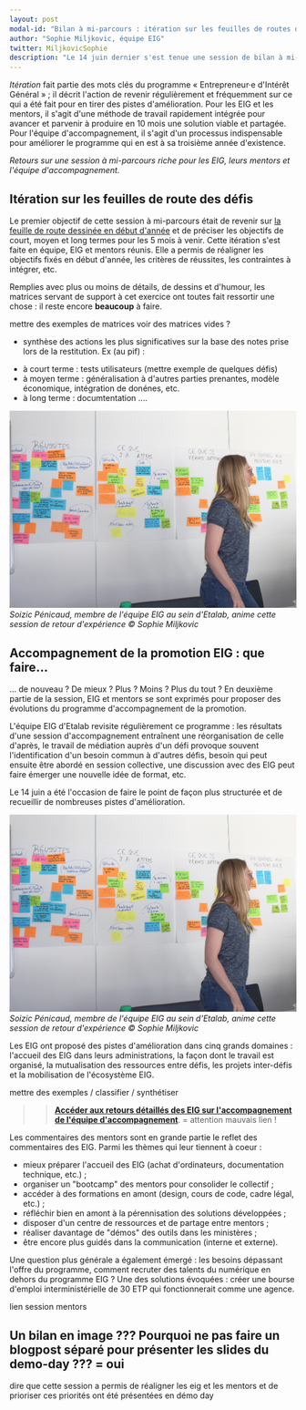 ```yaml
---
layout: post
modal-id: "Bilan à mi-parcours : itération sur les feuilles de routes des défis EIG et l'accompagnement de l'équipe EIG"
author: "Sophie Miljkovic, équipe EIG"
twitter: MiljkovicSophie
description: "Le 14 juin dernier s'est tenue une session de bilan à mi-parcours. L'occasion pour les EIG et leurs mentors de faire le point sur leurs défis et d'adapter la feuille de route des 5 mois à venir. L'occasion aussi de faire des retours sur l'accompagnement qu'offre l'équipe EIG. En voici une synthèse."
---
```


*Itération* fait partie des mots clés du programme « Entrepreneur·e
d'Intérêt Général » ; il décrit l'action de revenir régulièrement et
fréquemment sur ce qui a été fait pour en tirer des pistes
d'amélioration. Pour les EIG et les mentors, il s'agit d'une méthode
de travail rapidement intégrée pour avancer et parvenir à produire en
10 mois une solution viable et partagée. Pour l'équipe
d'accompagnement, il s'agit d'un processus indispensable pour
améliorer le programme qui en est à sa troisième année d'existence.

_Retours sur une session à mi-parcours riche pour les EIG, leurs
mentors et l'équipe d'accompagnement._

## Itération sur les feuilles de route des défis

Le premier objectif de cette session à mi-parcours était de revenir
sur [la feuille de route dessinée en début
d'année](https://entrepreneur-interet-general.etalab.gouv.fr/posts/2018/04/04/construire-une-feuille-de-route-partagee/)
et de préciser les objectifs de court, moyen et long termes pour les 5
mois à venir.  Cette itération s'est faite en équipe, EIG et mentors
réunis.  Elle a permis de réaligner les objectifs fixés en début
d'année, les critères de réussites, les contraintes à intégrer, etc.

Remplies avec plus ou moins de détails, de dessins et d'humour, les
matrices servant de support à cet exercice ont toutes fait ressortir
une chose : il reste encore **beaucoup** à faire.

mettre des exemples de matrices voir des matrices vides ?

+ synthèse des actions les plus significatives sur la base des notes prise lors de la restitution. Ex (au pif) : 
- à court terme : tests utilisateurs (mettre exemple de quelques défis)
- à moyen terme : généralisation à d'autres parties prenantes, modèle économique, intégration de donénes, etc.
- à long terme : documtentation ....

![Les objectifs de Signaux Faibles avec beaucoup de post-it](/img/session-mentors-2.jpg)
_Soizic Pénicaud, membre de l'équipe EIG au sein d'Etalab, anime cette session de retour d'expérience © Sophie Miljkovic_

## Accompagnement de la promotion EIG : que faire...

... de nouveau ? De mieux ? Plus ? Moins ? Plus du tout ? En deuxième
partie de la session, EIG et mentors se sont exprimés pour proposer
des évolutions du programme d'accompagnement de la promotion.

L'équipe EIG d'Etalab revisite régulièrement ce programme : les
résultats d'une session d'accompagnement entraînent une réorganisation
de celle d'après, le travail de médiation auprès d'un défi provoque
souvent l'identification d'un besoin commun à d'autres défis, besoin
qui peut ensuite être abordé en session collective, une discussion
avec des EIG peut faire émerger une nouvelle idée de format, etc.

Le 14 juin a été l'occasion de faire le point de façon plus structurée
et de recueillir de nombreuses pistes d'amélioration.

![Une matrice d'évaluation de l'accompagnement du programme](/img/session-mentors-2.jpg)
_Soizic Pénicaud, membre de l'équipe EIG au sein d'Etalab, anime cette session de retour d'expérience © Sophie Miljkovic_

Les EIG ont proposé des pistes d'amélioration dans cinq grands
domaines : l'accueil des EIG dans leurs administrations, la façon dont
le travail est organisé, la mutualisation des ressources entre défis,
les projets inter-défis et la mobilisation de l'écosystème EIG.

mettre des exemples / classifier / synthétiser

>> [**Accéder aux retours détaillés des EIG sur l'accompagnement de l'équipe d'accompagnement**](https://speakerdeck.com/eig2018/eig-2018-session-de-bilan-a-mi-parcours-avec-les-mentors).  = attention mauvais lien !

Les commentaires des mentors sont en grande partie le reflet des
commentaires des EIG. Parmi les thèmes qui leur tiennent à coeur :

- mieux préparer l'accueil des EIG (achat d'ordinateurs, documentation
  technique, etc.) ;
- organiser un "bootcamp" des mentors pour consolider le collectif ;
- accéder à des formations en amont (design, cours de code, cadre
  légal, etc.) ;
- réfléchir bien en amont à la pérennisation des solutions développées ;
- disposer d'un centre de ressources et de partage entre mentors ;
- réaliser davantage de "démos" des outils dans les ministères ;
- être encore plus guidés dans la communication (interne et externe).

Une question plus générale a également émergé : les besoins dépassant
l'offre du programme, comment recruter des talents du numérique en
dehors du programme EIG ? Une des solutions évoquées : créer une
bourse d'emploi interministérielle de 30 ETP qui fonctionnerait comme
une agence.

lien session mentors

## Un bilan en image ??? Pourquoi ne pas faire un blogpost séparé pour présenter les slides du demo-day ??? = oui

dire que cette session a permis de réaligner les eig et les mentors et
de prioriser ces priorités ont été présentées en démo day
